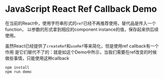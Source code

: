 JavaScript React Ref Callback Demo
================================

在当前的React中，使用字符串形式的`ref`已经不再推荐使用，替代品是传入一个function，
以参数的形式拿到相应的component instance的值，保存起来供后续使用。

虽然React已经提供了`createRef`和`useRef`等来简化，但是使用ref callback有一个作用
是它们替代不了的：就是如这个Demo中所示，当我们需要在ref改变的时候做些事情，只能使用这种callback

```
npm install
npm run demo
```
